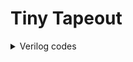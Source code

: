# Tiny Tapeout
<details>
 <summary>Verilog codes</summary>
**ALU_top**
<br />
module alu_top (
    input  wire [7:0] ui_in,    
    output wire [7:0] uo_out,   
    input  wire [7:0] uio_in,   
    output wire [7:0] uio_out,  
    output wire [7:0] uio_oe,   
    input  wire       ena,      
    input  wire       clk,     
    input  wire       rst_n     
);
  
  reg [3:0] in1,in2;
  reg [2:0] sel;
  reg [7:0] alu_out_reg;
  wire [7:0] alu_out;

  // All output pins must be assigned. If not used, assign to 0.
//  assign uo_out  = ui_in + uio_in;  // Example: ou_out is the sum of ui_in and uio_in
  assign uio_out = 0;
  assign uio_oe  = 0;
//input reg
always @(posedge clk) begin
  if(!rst_n) begin
   in1 <= 4'b0;
   in2 <= 4'b0;
   sel <= 3'b0;
  end
  else begin
   in1 <= ui_in[3:0];
   in2 <= ui_in[7:4];
   sel <= uio_in[2:0];
  end
end

  alu submodule(.a(in1),.b(in2),.alu_sel(sel),.result(alu_out));

 //output reg
always @(posedge clk)begin
  if(!rst_n)begin
    alu_out_reg <=8'b0;
  end
  else begin
    alu_out_reg <= alu_out;
  end
end

  assign uo_out = alu_out_reg;
  // List all unused inputs to prevent warnings
  wire unused = &{ena,uio_in[7:3],1'b0};

endmodule


module alu (
    input [3:0] a,            
    input [3:0] b,            
    input [2:0] alu_sel,      
    output reg [7:0] result   
);

always @(*) begin

    case (alu_sel)
        3'b000: result = a + b;                        // Addition
        3'b001: result = a - b;                        // Subtraction
        3'b010: result = {4'b0000, (a & b)};           // Bitwise AND 
        3'b011: result = {4'b0000, (a | b)};           // Bitwise OR 
        3'b100: result = {4'b0000, (a ^ b)};           // Bitwise XOR 
        3'b101: result = {~b, ~a};                     // Bitwise NOT 
        3'b110: result = a * b;                        // Multiplication
        3'b111: begin                                  // Division
            if (b != 0) begin
                result = {4'b0000, (a / b)};           
            end else begin
                result = 8'b00000000;                  
            end
        end
        default: result = 8'b00000000;                 // Default case
    endcase
end


endmodule
